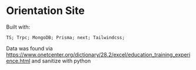 # Orientation Site


Built with: 

    TS; Trpc; MongoDB; Prisma; next; Tailwindcss;


Data was found via https://www.onetcenter.org/dictionary/28.2/excel/education_training_experience.html and sanitize with python